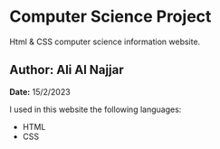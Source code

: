# Computer Science Project

Html &amp; CSS computer science information website.

**Author:** Ali Al Najjar
--
**Date:** 15/2/2023

I used in this website the following languages:
  + HTML
  + CSS 
